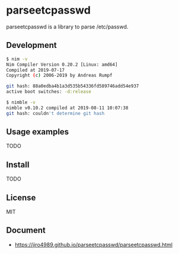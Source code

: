 # parseetcpasswd

parseetcpasswd is a library to parse /etc/passwd.

## Development

```bash
$ nim -v
Nim Compiler Version 0.20.2 [Linux: amd64]
Compiled at 2019-07-17
Copyright (c) 2006-2019 by Andreas Rumpf

git hash: 88a0edba4b1a3d535b54336fd589746add54e937
active boot switches: -d:release
```

```bash
$ nimble -v
nimble v0.10.2 compiled at 2019-08-11 10:07:38
git hash: couldn't determine git hash
```

## Usage examples

TODO

## Install

TODO

## License

MIT

## Document

- https://jiro4989.github.io/parseetcpasswd/parseetcpasswd.html


